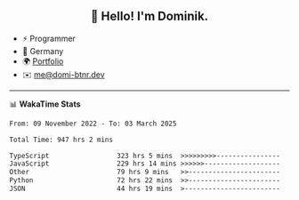 <h2 align="center">👋 Hello! I'm Dominik.</h2>

- ⚡ Programmer
- 📍 Germany
- 🌍 [Portfolio](https://domi-btnr.dev)
- ✉️ [me@domi-btnr.dev](mailto://me@domi-btnr.dev)

---
📊 **WakaTime Stats**
<!--START_SECTION:waka-->

```txt
From: 09 November 2022 - To: 03 March 2025

Total Time: 947 hrs 2 mins

TypeScript                 323 hrs 5 mins  >>>>>>>>>----------------   34.12 %
JavaScript                 229 hrs 14 mins >>>>>>-------------------   24.21 %
Other                      79 hrs 9 mins   >>-----------------------   08.36 %
Python                     72 hrs 22 mins  >>-----------------------   07.64 %
JSON                       44 hrs 19 mins  >------------------------   04.68 %
```

<!--END_SECTION:waka-->
